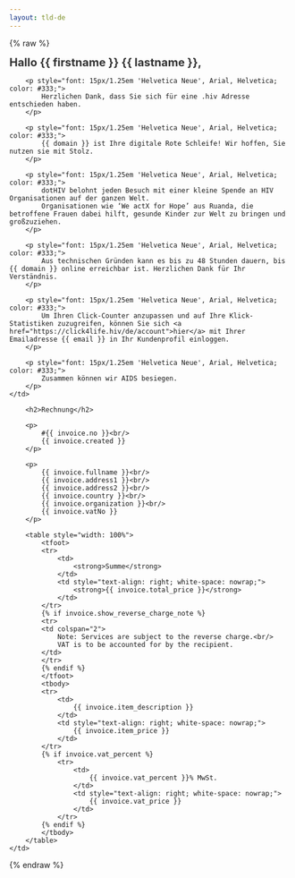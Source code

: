 ```yaml
---
layout: tld-de
---
```


{% raw %}
<tr width="100%">
    <td valign="top" align="left" style="background:#fff; padding: 40px;">
        <h1 style="font-size: 20px; margin: 0; color: #333;">
            Hallo {{ firstname }} {{ lastname }},</h1>
            
        <p style="font: 15px/1.25em 'Helvetica Neue', Arial, Helvetica; color: #333;">
            Herzlichen Dank, dass Sie sich für eine .hiv Adresse entschieden haben.
        </p>
            
        <p style="font: 15px/1.25em 'Helvetica Neue', Arial, Helvetica; color: #333;">
            {{ domain }} ist Ihre digitale Rote Schleife! Wir hoffen, Sie nutzen sie mit Stolz.
        </p>
        
        <p style="font: 15px/1.25em 'Helvetica Neue', Arial, Helvetica; color: #333;">
            dotHIV belohnt jeden Besuch mit einer kleine Spende an HIV Organisationen auf der ganzen Welt. 
            Organisationen wie ‘We actX for Hope’ aus Ruanda, die betroffene Frauen dabei hilft, gesunde Kinder zur Welt zu bringen und großzuziehen.
        </p>
        
        <p style="font: 15px/1.25em 'Helvetica Neue', Arial, Helvetica; color: #333;">
            Aus technischen Gründen kann es bis zu 48 Stunden dauern, bis {{ domain }} online erreichbar ist. Herzlichen Dank für Ihr Verständnis. 
        </p>
        
        <p style="font: 15px/1.25em 'Helvetica Neue', Arial, Helvetica; color: #333;">
            Um Ihren Click-Counter anzupassen und auf Ihre Klick-Statistiken zuzugreifen, können Sie sich <a href="https://click4life.hiv/de/account">hier</a> mit Ihrer Emailadresse {{ email }} in Ihr Kundenprofil einloggen.
        </p>
        
        <p style="font: 15px/1.25em 'Helvetica Neue', Arial, Helvetica; color: #333;">
            Zusammen können wir AIDS besiegen.
        </p>
    </td>
</tr>
<tr width="100%">
    <td valign="top" align="left" style="background:#fff; padding: 40px;">
            
        <h2>Rechnung</h2>
        
        <p>
            #{{ invoice.no }}<br/>
            {{ invoice.created }}
        </p>
        
        <p>
            {{ invoice.fullname }}<br/>
            {{ invoice.address1 }}<br/>
            {{ invoice.address2 }}<br/>
            {{ invoice.country }}<br/>
            {{ invoice.organization }}<br/>
            {{ invoice.vatNo }}
        </p>
        
        <table style="width: 100%">
            <tfoot>
            <tr>
                <td>
                    <strong>Summe</strong>
                </td>
                <td style="text-align: right; white-space: nowrap;">
                    <strong>{{ invoice.total_price }}</strong>
                </td>
            </tr>
            {% if invoice.show_reverse_charge_note %}
            <tr>
            <td colspan="2">
                Note: Services are subject to the reverse charge.<br/>
                VAT is to be accounted for by the recipient.
            </td>
            </tr>
            {% endif %}
            </tfoot>
            <tbody>
            <tr>
                <td>
                    {{ invoice.item_description }}
                </td>
                <td style="text-align: right; white-space: nowrap;">
                    {{ invoice.item_price }}
                </td>
            </tr>
            {% if invoice.vat_percent %}
                <tr>
                    <td>
                        {{ invoice.vat_percent }}% MwSt.
                    </td>
                    <td style="text-align: right; white-space: nowrap;">
                        {{ invoice.vat_price }}
                    </td>
                </tr>
            {% endif %} 
            </tbody>
        </table>
    </td>
</tr>
{% endraw %}
